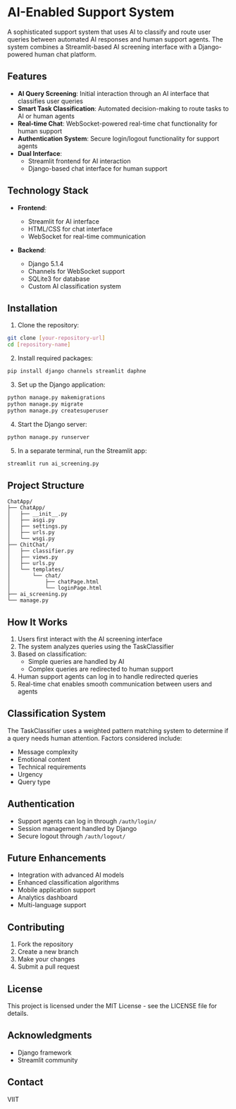 # AI-Enabled Support System

A sophisticated support system that uses AI to classify and route user queries between automated AI responses and human support agents. The system combines a Streamlit-based AI screening interface with a Django-powered human chat platform.

## Features

- **AI Query Screening**: Initial interaction through an AI interface that classifies user queries
- **Smart Task Classification**: Automated decision-making to route tasks to AI or human agents
- **Real-time Chat**: WebSocket-powered real-time chat functionality for human support
- **Authentication System**: Secure login/logout functionality for support agents
- **Dual Interface**: 
  - Streamlit frontend for AI interaction
  - Django-based chat interface for human support

## Technology Stack

- **Frontend**:
  - Streamlit for AI interface
  - HTML/CSS for chat interface
  - WebSocket for real-time communication

- **Backend**:
  - Django 5.1.4
  - Channels for WebSocket support
  - SQLite3 for database
  - Custom AI classification system

## Installation

1. Clone the repository:
```bash
git clone [your-repository-url]
cd [repository-name]
```

2. Install required packages:
```bash
pip install django channels streamlit daphne
```

3. Set up the Django application:
```bash
python manage.py makemigrations
python manage.py migrate
python manage.py createsuperuser
```

4. Start the Django server:
```bash
python manage.py runserver
```

5. In a separate terminal, run the Streamlit app:
```bash
streamlit run ai_screening.py
```

## Project Structure

```
ChatApp/
├── ChatApp/
│   ├── __init__.py
│   ├── asgi.py
│   ├── settings.py
│   ├── urls.py
│   └── wsgi.py
├── ChitChat/
│   ├── classifier.py
│   ├── views.py
│   ├── urls.py
│   └── templates/
│       └── chat/
│           ├── chatPage.html
│           └── loginPage.html
├── ai_screening.py
└── manage.py
```

## How It Works

1. Users first interact with the AI screening interface
2. The system analyzes queries using the TaskClassifier
3. Based on classification:
   - Simple queries are handled by AI
   - Complex queries are redirected to human support
4. Human support agents can log in to handle redirected queries
5. Real-time chat enables smooth communication between users and agents

## Classification System

The TaskClassifier uses a weighted pattern matching system to determine if a query needs human attention. Factors considered include:
- Message complexity
- Emotional content
- Technical requirements
- Urgency
- Query type

## Authentication

- Support agents can log in through `/auth/login/`
- Session management handled by Django
- Secure logout through `/auth/logout/`

## Future Enhancements

- Integration with advanced AI models
- Enhanced classification algorithms
- Mobile application support
- Analytics dashboard
- Multi-language support

## Contributing

1. Fork the repository
2. Create a new branch
3. Make your changes
4. Submit a pull request

## License

This project is licensed under the MIT License - see the LICENSE file for details.

## Acknowledgments

- Django framework
- Streamlit community

## Contact

VIIT 
